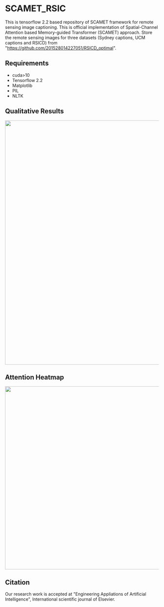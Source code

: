 # SCAMET_RSIC
This is tensorflow 2.2 based repository of SCAMET framework for remote sensing image captioning.
This is official implementation of Spatial-Channel Attention based Memory-guided Transformer (SCAMET) approach.
Store the remote sensing images for three datasets (Sydney captions, UCM captions and RSICD) from "https://github.com/201528014227051/RSICD_optimal".


## Requirements
- cuda>10
- Tensorflow 2.2
- Matplotlib
- PIL
- NLTK



## Qualitative Results
<img src="https://user-images.githubusercontent.com/34480222/174289021-c3380b16-0238-4f80-a8c8-65342dc66679.png" width="600" height="800" />

## Attention Heatmap
<img src="https://user-images.githubusercontent.com/34480222/174290699-822f3c98-ed44-41e6-a1b1-0de36d966507.png" width="600" height="600" />

## Citation
Our research work is accepted at "Engineering Appliations of Artificial Intelligence", International scientific journal of Elsevier.

